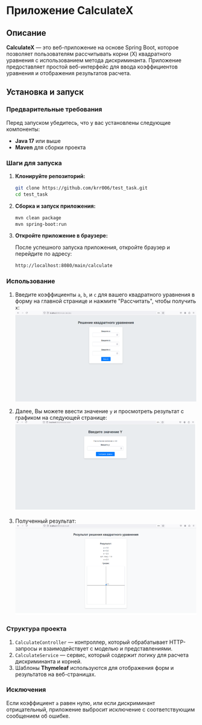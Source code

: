 # Приложение CalculateX

## Описание

**CalculateX** — это веб-приложение на основе Spring Boot, которое позволяет пользователям рассчитывать корни (X) квадратного уравнения с использованием метода дискриминанта. Приложение предоставляет простой веб-интерфейс для ввода коэффициентов уравнения и отображения результатов расчета.

## Установка и запуск

### Предварительные требования

Перед запуском убедитесь, что у вас установлены следующие компоненты:

- **Java 17** или выше
- **Maven** для сборки проекта 

### Шаги для запуска

1. **Клонируйте репозиторий:**

   ```bash
   git clone https://github.com/krr006/test_task.git
   cd test_task
   ```
   
2. **Сборка и запуск приложения:**
   
   ```bash
   mvn clean package
   mvn spring-boot:run
   ```

3. **Откройте приложение в браузере:**

   После успешного запуска приложения, откройте браузер и перейдите по адресу:
   
   ```bash
   http://localhost:8080/main/calculate
   ```
   
### Использование

1. Введите коэффициенты `a`, `b`, и `c` для вашего квадратного уравнения в форму на главной странице и нажмите "Рассчитать", чтобы получить `x`:
   ![im1](src/main/resources/static/images/1.png)

2. Далее, Вы можете ввести значение `y` и просмотреть результат с графиком на следующей странице:
   ![im2](src/main/resources/static/images/2.png)

3. Полученный результат:
   ![im3](src/main/resources/static/images/3.png)

### Структура проекта

   1. `CalculateController` — контроллер, который обрабатывает HTTP-запросы и взаимодействует с моделью и представлениями.
   2. `CalculateService` — сервис, который содержит логику для расчета дискриминанта и корней.
   3. Шаблоны **Thymeleaf** используются для отображения форм и результатов на веб-страницах.

### Исключения

   Если коэффициент `a` равен нулю, или если дискриминант отрицательный, приложение выбросит исключение с соответствующим сообщением об ошибке.